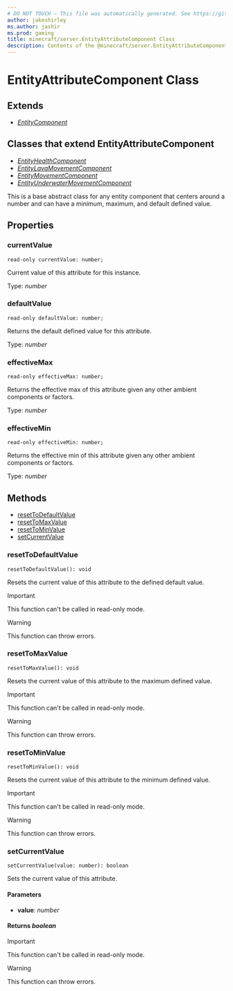 ```yaml
---
# DO NOT TOUCH — This file was automatically generated. See https://github.com/mojang/minecraftapidocsgenerator to modify descriptions, examples, etc.
author: jakeshirley
ms.author: jashir
ms.prod: gaming
title: minecraft/server.EntityAttributeComponent Class
description: Contents of the @minecraft/server.EntityAttributeComponent class.
---
```

# EntityAttributeComponent Class

## Extends
- [*EntityComponent*](EntityComponent.md)

## Classes that extend EntityAttributeComponent
- [*EntityHealthComponent*](EntityHealthComponent.md)
- [*EntityLavaMovementComponent*](EntityLavaMovementComponent.md)
- [*EntityMovementComponent*](EntityMovementComponent.md)
- [*EntityUnderwaterMovementComponent*](EntityUnderwaterMovementComponent.md)

This is a base abstract class for any entity component that centers around a number and can have a minimum, maximum, and default defined value.

## Properties

### **currentValue**
`read-only currentValue: number;`

Current value of this attribute for this instance.

Type: *number*

### **defaultValue**
`read-only defaultValue: number;`

Returns the default defined value for this attribute.

Type: *number*

### **effectiveMax**
`read-only effectiveMax: number;`

Returns the effective max of this attribute given any other ambient components or factors.

Type: *number*

### **effectiveMin**
`read-only effectiveMin: number;`

Returns the effective min of this attribute given any other ambient components or factors.

Type: *number*

## Methods
- [resetToDefaultValue](#resettodefaultvalue)
- [resetToMaxValue](#resettomaxvalue)
- [resetToMinValue](#resettominvalue)
- [setCurrentValue](#setcurrentvalue)

### **resetToDefaultValue**
`
resetToDefaultValue(): void
`

Resets the current value of this attribute to the defined default value.

> [!IMPORTANT]
> This function can't be called in read-only mode.

> [!WARNING]
> This function can throw errors.

### **resetToMaxValue**
`
resetToMaxValue(): void
`

Resets the current value of this attribute to the maximum defined value.

> [!IMPORTANT]
> This function can't be called in read-only mode.

> [!WARNING]
> This function can throw errors.

### **resetToMinValue**
`
resetToMinValue(): void
`

Resets the current value of this attribute to the minimum defined value.

> [!IMPORTANT]
> This function can't be called in read-only mode.

> [!WARNING]
> This function can throw errors.

### **setCurrentValue**
`
setCurrentValue(value: number): boolean
`

Sets the current value of this attribute.

#### **Parameters**
- **value**: *number*

#### **Returns** *boolean*

> [!IMPORTANT]
> This function can't be called in read-only mode.

> [!WARNING]
> This function can throw errors.
